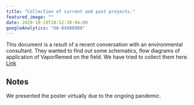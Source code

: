 ```yaml
---
title: "Collection of current and past projects."
featured_image: ""
date: 2020-10-29T18:52:38-04:00
googleAnalytics: "UA-84988988"
---
```


This document is a result of a recent conversation with an environmental consultant. They wanted to find out some schematics, flow diagrams of application of VaporRemed on the field. We have tried to collect them here.
[Link](/pdf/CurrentProjects.pdf)


## Notes
We presented the poster virtually due to the ongoing pandemic.
